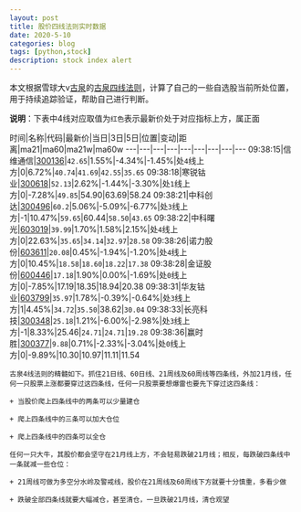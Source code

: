 ```yaml
---
layout: post
title: 股价四线法则实时数据
date: 2020-5-10
categories: blog
tags: [python,stock]
description: stock index alert
---
```



本文根据雪球大v[古泉](https://xueqiu.com/u/7148646888)的[古泉四线法则](https://xueqiu.com/7148646888/130498192)，计算了自己的一些自选股当前所处位置，用于持续追踪验证，帮助自己进行判断。

**说明**：下表中4线对应取值为`红色`表示最新价处于对应指标上方，属正面

时间|名称|代码|最新价|当日|3日|5日|位置|变动|距离|ma21|ma60|ma21w|ma60w
---|---|---|---|---|---|---|---|---
09:38:15|信维通信|[300136](https://xueqiu.com/S/SZ300136)|`42.65`|1.55%|-4.34%|-1.45%|处`4`线上方|0|6.72%|`40.74`|`41.69`|`42.55`|`35.65`
09:38:18|寒锐钴业|[300618](https://xueqiu.com/S/SZ300618)|`52.13`|2.62%|-1.44%|-3.30%|处`1`线上方|0|-7.28%|`49.85`|54.90|63.69|58.24
09:38:21|中科创达|[300496](https://xueqiu.com/S/SZ300496)|`60.2`|5.06%|-5.09%|-6.77%|处`3`线上方|-1|10.47%|`59.65`|60.44|`58.50`|`43.65`
09:38:22|中科曙光|[603019](https://xueqiu.com/S/SH603019)|`39.99`|1.70%|1.58%|2.15%|处`4`线上方|0|22.63%|`35.65`|`34.14`|`32.97`|`28.58`
09:38:26|诺力股份|[603611](https://xueqiu.com/S/SH603611)|`20.08`|0.45%|-1.94%|-1.20%|处`4`线上方|0|10.45%|`18.58`|`18.60`|`18.22`|`17.38`
09:38:28|金证股份|[600446](https://xueqiu.com/S/SH600446)|`17.18`|1.90%|0.00%|-1.69%|处`0`线上方|0|-7.85%|17.19|18.35|18.94|20.38
09:38:31|华友钴业|[603799](https://xueqiu.com/S/SH603799)|`35.97`|1.78%|-0.39%|-0.64%|处`3`线上方|1|4.45%|`34.72`|`35.50`|38.62|`30.04`
09:38:33|长亮科技|[300348](https://xueqiu.com/S/SZ300348)|`25.18`|1.21%|-6.00%|-2.98%|处`3`线上方|-1|8.33%|25.46|`24.71`|`24.71`|`19.28`
09:38:36|赢时胜|[300377](https://xueqiu.com/S/SZ300377)|`9.88`|0.71%|-2.33%|-3.04%|处`0`线上方|0|-9.89%|10.30|10.97|11.11|11.54

```
古泉4线法则的精髓如下。抓住21日线、60日线、21周线及60周线等四条线，外加21月线，任何一只股票上涨都要穿过这四条线，任何一只股票要想爆雷也要先下穿过这四条线：

+ 当股价爬上四条线中的两条可以少量建仓

+ 爬上四条线中的三条可以加大仓位

+ 爬上四条线中的四条可以全仓

任何一只大牛，其股价都会坚守在21月线上方，不会轻易跌破21月线；相反，每跌破四条线中一条就减一些仓位：

+ 21周线可做为多空分水岭及警戒线，股价在21周线及60周线下方就要十分慎重，多看少做

+ 跌破全部四条线就要大幅减仓，甚至清仓，一旦跌破21月线，清仓观望
```